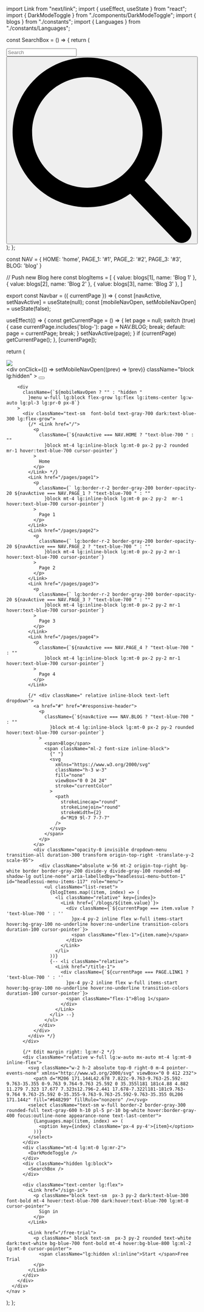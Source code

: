 import Link from "next/link";
import { useEffect, useState } from "react";
import { DarkModeToggle } from "./components/DarkModeToggle";
import { blogs } from "./constants";
import { Languages } from "./constants/Languages";

const SearchBox = () => {
  return (
    <div className="relative mx-auto mt-4 lg:mt-0 text-gray-600 dark:text-gray-300 block">
      <input
        className="border-2 mr-4 border-gray-300 h-10 w-full lg:w-auto pl-2 pr-8 rounded-lg text-sm focus:outline-none bg-white"
        type="search"
        name="search"
        placeholder="Search"
      />
      <button
        type="submit"
        className="absolute right-0 top-0 mt-3 mr-3 lg:mr-6"
      >
        <svg
          className="text-gray-600 dark:text-gray-300 h-4 w-4 fill-current"
          xmlns="https://www.w3.org/2000/svg"
          version="1.1"
          id="Capa_1"
          x="0px"
          y="0px"
          viewBox="0 0 56.966 56.966"
          width="512px"
          height="512px"
        >
          <path d="M55.146,51.887L41.588,37.786c3.486-4.144,5.396-9.358,5.396-14.786c0-12.682-10.318-23-23-23s-23,10.318-23,23  s10.318,23,23,23c4.761,0,9.298-1.436,13.177-4.162l13.661,14.208c0.571,0.593,1.339,0.92,2.162,0.92  c0.779,0,1.518-0.297,2.079-0.837C56.255,54.982,56.293,53.08,55.146,51.887z M23.984,6c9.374,0,17,7.626,17,17s-7.626,17-17,17  s-17-7.626-17-17S14.61,6,23.984,6z" />
        </svg>
      </button>
    </div>
  );
};

const NAV = {
  HOME: 'home',
  PAGE_1: '#1',
  PAGE_2: '#2',
  PAGE_3: '#3',
  BLOG: 'blog'
}

// Push new Blog here
const blogItems = [
  { value: blogs[1], name: 'Blog 1' },
  { value: blogs[2], name: 'Blog 2' },
  { value: blogs[3], name: 'Blog 3' },
]

export const Navbar = ({ currentPage }) => {
  const [navActive, setNavActive] = useState(null);
  const [mobileNavOpen, setMobileNavOpen] = useState(false);

  useEffect(() => {
    const getCurrentPage = () => {
      let page = null;
      switch (true) {
        case currentPage.includes('blog-'):
          page = NAV.BLOG;
          break;
        default:
          page = currentPage;
          break;
      }
      setNavActive(page);
    }
    if (currentPage) getCurrentPage();
  }, [currentPage]);

  return (
    <nav className="sticky inset-0 z-20 bg-white dark:bg-gray-900 py-4 shadow border-solid border-t-2 border-blue-700">
      <div className="w-full lg:container lg:mx-auto lg:flex lg:px-8 items-center justify-between">
        <div className="container mx-auto flex justify-between w-full px-8 pb-5 lg:pb-0 lg:px-0 lg:w-auto">
          <div className="pl-1 lg:pl-0 flex items-center flex-shrink-0 text-gray-800 dark:text-gray-100 cursor-pointer">
            <Link href="/">
              <img src="/logo.svg" height={30} width={200} />
            </Link>
          </div>
          <div
            onClick={() => setMobileNavOpen((prev) => !prev)}
            className="block lg:hidden"
          >
            <button
              id="nav"
              className="flex items-center px-3 py-2 border-2 rounded text-blue-700 border-blue-700 hover:text-blue-700 hover:border-blue-700"
            >
              <svg
                className="fill-current h-3 w-3"
                viewBox="0 0 20 20"
                xmlns="https://www.w3.org/2000/svg"
              >
                <title>Menu</title>
                <path d="M0 3h20v2H0V3zm0 6h20v2H0V9zm0 6h20v2H0v-2z" />
              </svg>
            </button>
          </div>
        </div>
        <div className="w-full border-solid border-b-2 border-gray-300 lg:border-b-0 lg:hidden"></div>
        <div className="container mx-auto px-8 lg:hidden">
          <SearchBox />
        </div>

        <div
          className={`${mobileNavOpen ? "" : "hidden "
            }menu w-full lg:block flex-grow lg:flex lg:items-center lg:w-auto lg:pl-3 lg:pr-0 px-8`}
        >
          <div className="text-sm  font-bold text-gray-700 dark:text-blue-300 lg:flex-grow">
            {/* <Link href="/">
              <p
                className={`${navActive === NAV.HOME ? "text-blue-700 " : ""
                  }block mt-4 lg:inline-block lg:mt-0 px-2 py-2 rounded mr-1 hover:text-blue-700 cursor-pointer`}
              >
                Home
              </p>
            </Link> */}
            <Link href="/pages/page1">
              <p
                className={` lg:border-r-2 border-gray-200 border-opacity-20 ${navActive === NAV.PAGE_1 ? "text-blue-700 " : ""
                  }block mt-4 lg:inline-block lg:mt-0 px-2 py-2  mr-1 hover:text-blue-700 cursor-pointer`}
              >
                Page 1
              </p>
            </Link>
            <Link href="/pages/page2">
              <p
                className={` lg:border-r-2 border-gray-200 border-opacity-20 ${navActive === NAV.PAGE_2 ? "text-blue-700 " : ""
                  }block mt-4 lg:inline-block lg:mt-0 px-2 py-2 mr-1 hover:text-blue-700 cursor-pointer`}
              >
                Page 2
              </p>
            </Link>
            <Link href="/pages/page3">
              <p
                className={` lg:border-r-2 border-gray-200 border-opacity-20 ${navActive === NAV.PAGE_3 ? "text-blue-700 " : ""
                  }block mt-4 lg:inline-block lg:mt-0 px-2 py-2 mr-1 hover:text-blue-700 cursor-pointer`}
              >
                Page 3
              </p>
            </Link>
            <Link href="/pages/page4">
              <p
                className={`${navActive === NAV.PAGE_4 ? "text-blue-700 " : ""
                  }block mt-4 lg:inline-block lg:mt-0 px-2 py-2 mr-1 hover:text-blue-700 cursor-pointer`}
              >
                Page 4
              </p>
            </Link>

            {/* <div className=" relative inline-block text-left dropdown">
              <a href="#" href="#responsive-header">
                <p
                  className={`${navActive === NAV.BLOG ? "text-blue-700 " : ""
                    }block mt-4 lg:inline-block lg:mt-0 px-2 py-2 rounded hover:text-blue-700 cursor-pointer`}
                >
                  <span>Blog</span>
                  <span className="ml-2 font-size inline-block">
                    {" "}
                    <svg
                      xmlns="https://www.w3.org/2000/svg"
                      className="h-3 w-3"
                      fill="none"
                      viewBox="0 0 24 24"
                      stroke="currentColor"
                    >
                      <path
                        strokeLinecap="round"
                        strokeLinejoin="round"
                        strokeWidth={2}
                        d="M19 9l-7 7-7-7"
                      />
                    </svg>
                  </span>
                </p>
              </a>
              <div className="opacity-0 invisible dropdown-menu transition-all duration-300 transform origin-top-right -translate-y-2 scale-95">
                <div className="absolute w-56 mt-2 origin-top-right bg-white border border-gray-200 divide-y divide-gray-100 rounded-md shadow-lg outline-none" aria-labelledby="headlessui-menu-button-1" id="headlessui-menu-items-117" role="menu">
                  <ul className="list-reset">
                    {blogItems.map((item, index) => (
                      <li className="relative" key={index}>
                        <Link href={`/blogs/${item.value}`}>
                          <div className={`${currentPage === item.value ? 'text-blue-700 ' : ''
                            }px-4 py-2 inline flex w-full items-start hover:bg-gray-100 no-underline hover:no-underline transition-colors duration-100 cursor-pointer`}>
                            <span className="flex-1">{item.name}</span>
                          </div>
                        </Link>
                      </li>
                    ))}
                    {-- <li className="relative">
                      <Link href="/title-1">
                        <div className={`${currentPage === PAGE.LINK1 ? 'text-blue-700 ' : ''
                          }px-4 py-2 inline flex w-full items-start hover:bg-gray-100 no-underline hover:no-underline transition-colors duration-100 cursor-pointer`}>
                          <span className="flex-1">Blog 1</span>
                        </div>
                      </Link>
                    </li> --}
                  </ul>
                </div>
              </div>
            </div> */}
          </div>

          {/* Edit margin right: lg:mr-2 */}
          <div className="relative w-full lg:w-auto mx-auto mt-4 lg:mt-0 inline-flex">
            <svg className="w-2 h-2 absolute top-0 right-0 m-4 pointer-events-none" xmlns="http://www.w3.org/2000/svg" viewBox="0 0 412 232">
              <path d="M206 171.144L42.678 7.822c-9.763-9.763-25.592-9.763-35.355 0-9.763 9.764-9.763 25.592 0 35.355l181 181c4.88 4.882 11.279 7.323 17.677 7.323s12.796-2.441 17.678-7.322l181-181c9.763-9.764 9.763-25.592 0-35.355-9.763-9.763-25.592-9.763-35.355 0L206 171.144z" fill="#648299" fillRule="nonzero" /></svg>
            <select className="text-sm w-full border-2 border-gray-300 rounded-full text-gray-600 h-10 pl-5 pr-10 bg-white hover:border-gray-400 focus:outline-none appearance-none text-last-center">
              {Languages.map((item, index) => (
                <option key={index} className='px-4 py-4'>{item}</option>
              ))}
            </select>
          </div>
          <div className="mt-4 lg:mt-0 lg:mr-2">
            <DarkModeToggle />
          </div>
          <div className="hidden lg:block">
            <SearchBox />
          </div>

          <div className="text-center lg:flex">
            <Link href="/sign-in">
              <p className="block text-sm  px-3 py-2 dark:text-blue-300 font-bold mt-4 hover:text-blue-700 dark:hover:text-blue-700 lg:mt-0 cursor-pointer">
                Sign in
              </p>
            </Link>

            <Link href="/free-trial">
              <p className=" block text-sm  px-3 py-2 rounded text-white dark:text-white bg-blue-700 font-bold mt-4 hover:bg-blue-800 lg:ml-2 lg:mt-0 cursor-pointer">
                <span className="lg:hidden xl:inline">Start </span>Free Trial
              </p>
            </Link>
          </div>
        </div>
      </div>
    </nav >
  );
};
